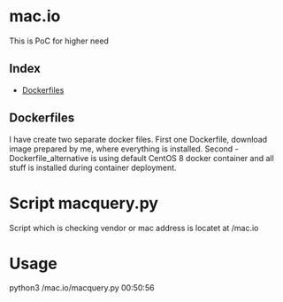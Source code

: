 # mac.io
This is PoC for higher need

## Index

- [Dockerfiles](#Dockerfiles)

## Dockerfiles
I have create two separate docker files. 
First one Dockerfile, download image prepared by me, where everything is installed.
Second - Dockerfile_alternative is using default CentOS 8 docker container and all stuff is installed during container deployment.

# Script macquery.py
Script which is checking vendor or mac address is locatet at /mac.io

# Usage

python3 /mac.io/macquery.py 00:50:56

